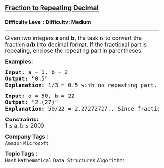<h2><a href="https://www.geeksforgeeks.org/problems/a-simple-fraction0921/1?page=4&category=Hash&sortBy=submissions">Fraction to Repeating Decimal</a></h2><h3>Difficulty Level : Difficulty: Medium</h3><hr><div class="problems_problem_content__Xm_eO"><p><span style="font-size: 18px;">Given two integers <strong>a </strong>and <strong>b</strong>, the task is to convert the fraction<strong> a/b</strong> into decimal format. If the fractional part is repeating, enclose the repeating part in parentheses.</span></p>
<p><span style="font-size: 18px;"><strong>Examples:</strong></span></p>
<pre><span style="font-size: 18px;"><strong>Input: </strong>a = 1, b = 2
<strong>Output: "</strong>0.5"
<strong>Explanation: </strong>1/3 = 0.5 with no repeating part.</span></pre>
<pre><span style="font-size: 18px;"><strong>Input: </strong>a = 50, b = 22
<strong>Output: </strong>"2.(27)"
<strong>Explanation: </strong>50/22 = 2.27272727.. Since fractional part (27) is repeating, it is enclosed in paranthesis.</span>
</pre>
<p><span style="font-size: 18px;"><strong>Constraints:</strong><br>1 ≤ a, b ≤ 2000</span></p></div><p><span style=font-size:18px><strong>Company Tags : </strong><br><code>Amazon</code>&nbsp;<code>Microsoft</code>&nbsp;<br><p><span style=font-size:18px><strong>Topic Tags : </strong><br><code>Hash</code>&nbsp;<code>Mathematical</code>&nbsp;<code>Data Structures</code>&nbsp;<code>Algorithms</code>&nbsp;
